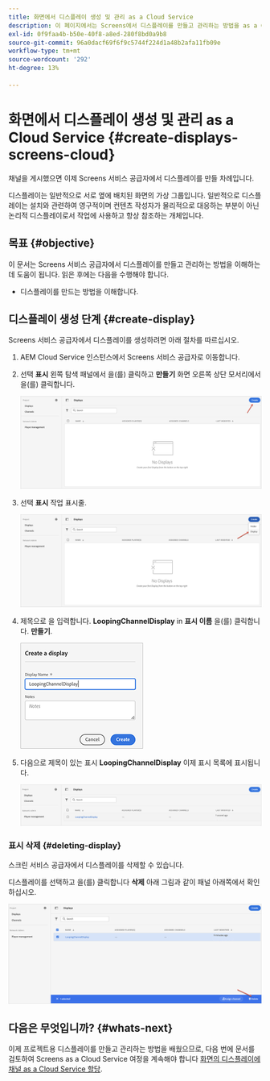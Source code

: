 ```yaml
---
title: 화면에서 디스플레이 생성 및 관리 as a Cloud Service
description: 이 페이지에서는 Screens에서 디스플레이를 만들고 관리하는 방법을 as a Cloud Service으로 설명합니다.
exl-id: 0f9faa4b-b50e-40f8-a8ed-280f8bd0a9b8
source-git-commit: 96a0dacf69f6f9c5744f224d1a48b2afa11fb09e
workflow-type: tm+mt
source-wordcount: '292'
ht-degree: 13%

---
```


# 화면에서 디스플레이 생성 및 관리 as a Cloud Service {#create-displays-screens-cloud}

채널을 게시했으면 이제 Screens 서비스 공급자에서 디스플레이를 만들 차례입니다.

디스플레이는 일반적으로 서로 옆에 배치된 화면의 가상 그룹입니다. 일반적으로 디스플레이는 설치와 관련하여 영구적이며 컨텐츠 작성자가 물리적으로 대응하는 부분이 아닌 논리적 디스플레이로서 작업에 사용하고 항상 참조하는 개체입니다.

## 목표 {#objective}

이 문서는 Screens 서비스 공급자에서 디스플레이를 만들고 관리하는 방법을 이해하는 데 도움이 됩니다. 읽은 후에는 다음을 수행해야 합니다.

* 디스플레이를 만드는 방법을 이해합니다.

## 디스플레이 생성 단계 {#create-display}

Screens 서비스 공급자에서 디스플레이를 생성하려면 아래 절차를 따르십시오.

1. AEM Cloud Service 인스턴스에서 Screens 서비스 공급자로 이동합니다.
1. 선택 **표시** 왼쪽 탐색 패널에서 을(를) 클릭하고 **만들기** 화면 오른쪽 상단 모서리에서 을(를) 클릭합니다.

   ![이미지](/help/screens-cloud/assets/display/disp-1.png)

1. 선택 **표시** 작업 표시줄.

   ![이미지](/help/screens-cloud/assets/display/disp-2.png)

1. 제목으로 을 입력합니다. **LoopingChannelDisplay** in **표시 이름** 을(를) 클릭합니다. **만들기**.

   ![이미지](/help/screens-cloud/assets/display/disp3.png)

1. 다음으로 제목이 있는 표시 **LoopingChannelDisplay** 이제 표시 목록에 표시됩니다.

   ![이미지](/help/screens-cloud/assets/display/disp-4.png)

### 표시 삭제 {#deleting-display}

스크린 서비스 공급자에서 디스플레이를 삭제할 수 있습니다.

디스플레이를 선택하고 을(를) 클릭합니다 **삭제** 아래 그림과 같이 패널 아래쪽에서 확인하십시오.

![이미지](/help/screens-cloud/assets/display/disp-5.png)

## 다음은 무엇입니까? {#whats-next}

이제 프로젝트용 디스플레이를 만들고 관리하는 방법을 배웠으므로, 다음 번에 문서를 검토하여 Screens as a Cloud Service 여정을 계속해야 합니다 [화면의 디스플레이에 채널 as a Cloud Service 할당](https://experienceleague.adobe.com/docs/experience-manager-cloud-service/screens-as-cloud-service/create-content/assigning-channels-to-display.html?lang=en).
